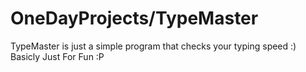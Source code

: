 # OneDayProjects/TypeMaster

TypeMaster is just a simple program that checks your typing speed :)
Basicly Just For Fun :P

